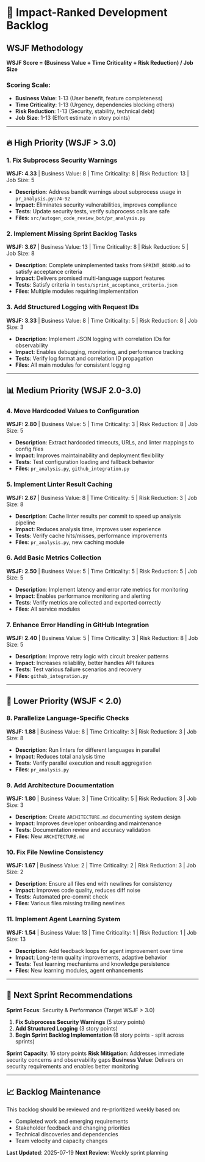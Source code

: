 # 🎯 Impact-Ranked Development Backlog

## WSJF Methodology
**WSJF Score = (Business Value + Time Criticality + Risk Reduction) / Job Size**

### Scoring Scale:
- **Business Value**: 1-13 (User benefit, feature completeness)
- **Time Criticality**: 1-13 (Urgency, dependencies blocking others)
- **Risk Reduction**: 1-13 (Security, stability, technical debt)
- **Job Size**: 1-13 (Effort estimate in story points)

---

## 🔥 High Priority (WSJF > 3.0)

### 1. Fix Subprocess Security Warnings
**WSJF: 4.33** | Business Value: 8 | Time Criticality: 8 | Risk Reduction: 13 | Job Size: 5
- **Description**: Address bandit warnings about subprocess usage in `pr_analysis.py:74-92`
- **Impact**: Eliminates security vulnerabilities, improves compliance
- **Tests**: Update security tests, verify subprocess calls are safe
- **Files**: `src/autogen_code_review_bot/pr_analysis.py`

### 2. Implement Missing Sprint Backlog Tasks
**WSJF: 3.67** | Business Value: 13 | Time Criticality: 8 | Risk Reduction: 5 | Job Size: 8
- **Description**: Complete unimplemented tasks from `SPRINT_BOARD.md` to satisfy acceptance criteria
- **Impact**: Delivers promised multi-language support features
- **Tests**: Satisfy criteria in `tests/sprint_acceptance_criteria.json`
- **Files**: Multiple modules requiring implementation

### 3. Add Structured Logging with Request IDs
**WSJF: 3.33** | Business Value: 8 | Time Criticality: 5 | Risk Reduction: 8 | Job Size: 3
- **Description**: Implement JSON logging with correlation IDs for observability
- **Impact**: Enables debugging, monitoring, and performance tracking
- **Tests**: Verify log format and correlation ID propagation
- **Files**: All main modules for consistent logging

---

## 📊 Medium Priority (WSJF 2.0-3.0)

### 4. Move Hardcoded Values to Configuration
**WSJF: 2.80** | Business Value: 5 | Time Criticality: 3 | Risk Reduction: 8 | Job Size: 5
- **Description**: Extract hardcoded timeouts, URLs, and linter mappings to config files
- **Impact**: Improves maintainability and deployment flexibility
- **Tests**: Test configuration loading and fallback behavior
- **Files**: `pr_analysis.py`, `github_integration.py`

### 5. Implement Linter Result Caching
**WSJF: 2.67** | Business Value: 8 | Time Criticality: 5 | Risk Reduction: 3 | Job Size: 8
- **Description**: Cache linter results per commit to speed up analysis pipeline
- **Impact**: Reduces analysis time, improves user experience
- **Tests**: Verify cache hits/misses, performance improvements
- **Files**: `pr_analysis.py`, new caching module

### 6. Add Basic Metrics Collection
**WSJF: 2.50** | Business Value: 5 | Time Criticality: 5 | Risk Reduction: 5 | Job Size: 5
- **Description**: Implement latency and error rate metrics for monitoring
- **Impact**: Enables performance monitoring and alerting
- **Tests**: Verify metrics are collected and exported correctly
- **Files**: All service modules

### 7. Enhance Error Handling in GitHub Integration
**WSJF: 2.40** | Business Value: 5 | Time Criticality: 3 | Risk Reduction: 8 | Job Size: 5
- **Description**: Improve retry logic with circuit breaker patterns
- **Impact**: Increases reliability, better handles API failures
- **Tests**: Test various failure scenarios and recovery
- **Files**: `github_integration.py`

---

## 🔧 Lower Priority (WSJF < 2.0)

### 8. Parallelize Language-Specific Checks
**WSJF: 1.88** | Business Value: 8 | Time Criticality: 3 | Risk Reduction: 3 | Job Size: 8
- **Description**: Run linters for different languages in parallel
- **Impact**: Reduces total analysis time
- **Tests**: Verify parallel execution and result aggregation
- **Files**: `pr_analysis.py`

### 9. Add Architecture Documentation
**WSJF: 1.80** | Business Value: 3 | Time Criticality: 5 | Risk Reduction: 3 | Job Size: 3
- **Description**: Create `ARCHITECTURE.md` documenting system design
- **Impact**: Improves developer onboarding and maintenance
- **Tests**: Documentation review and accuracy validation
- **Files**: New `ARCHITECTURE.md`

### 10. Fix File Newline Consistency
**WSJF: 1.67** | Business Value: 2 | Time Criticality: 2 | Risk Reduction: 3 | Job Size: 2
- **Description**: Ensure all files end with newlines for consistency
- **Impact**: Improves code quality, reduces diff noise
- **Tests**: Automated pre-commit check
- **Files**: Various files missing trailing newlines

### 11. Implement Agent Learning System
**WSJF: 1.54** | Business Value: 13 | Time Criticality: 1 | Risk Reduction: 1 | Job Size: 13
- **Description**: Add feedback loops for agent improvement over time
- **Impact**: Long-term quality improvements, adaptive behavior
- **Tests**: Test learning mechanisms and knowledge persistence
- **Files**: New learning modules, agent enhancements

---

## 🎯 Next Sprint Recommendations

**Sprint Focus**: Security & Performance (Target WSJF > 3.0)

1. **Fix Subprocess Security Warnings** (5 story points)
2. **Add Structured Logging** (3 story points) 
3. **Begin Sprint Backlog Implementation** (8 story points - split across sprints)

**Sprint Capacity**: 16 story points
**Risk Mitigation**: Addresses immediate security concerns and observability gaps
**Business Value**: Delivers on security requirements and enables better monitoring

---

## 📈 Backlog Maintenance

This backlog should be reviewed and re-prioritized weekly based on:
- Completed work and emerging requirements
- Stakeholder feedback and changing priorities  
- Technical discoveries and dependencies
- Team velocity and capacity changes

**Last Updated**: 2025-07-19
**Next Review**: Weekly sprint planning